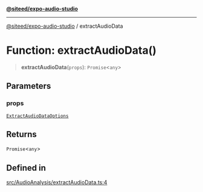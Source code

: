 [**@siteed/expo-audio-studio**](../README.md)

***

[@siteed/expo-audio-studio](../README.md) / extractAudioData

# Function: extractAudioData()

> **extractAudioData**(`props`): `Promise`\<`any`\>

## Parameters

### props

[`ExtractAudioDataOptions`](../interfaces/ExtractAudioDataOptions.md)

## Returns

`Promise`\<`any`\>

## Defined in

[src/AudioAnalysis/extractAudioData.ts:4](https://github.com/deeeed/expo-audio-stream/blob/848d80f7012b7408a6d37c824016aa00b78322ac/packages/expo-audio-studio/src/AudioAnalysis/extractAudioData.ts#L4)
